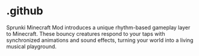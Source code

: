 # .github
Sprunki Minecraft Mod introduces a unique rhythm-based gameplay layer to Minecraft. These bouncy creatures respond to your taps with synchronized animations and sound effects, turning your world into a living musical playground.
